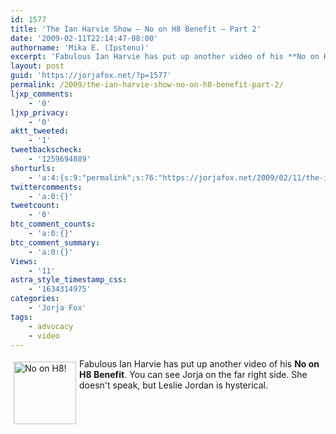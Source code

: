 ```yaml
---
id: 1577
title: 'The Ian Harvie Show — No on H8 Benefit — Part 2'
date: '2009-02-11T22:14:47-08:00'
authorname: 'Mika E. (Ipstenu)'
excerpt: 'Fabulous Ian Harvie has put up another video of his **No on H8 Benefit**.  You can see Jorja on the far right side. She doesn''t speak, but Leslie Jordan is hysterical. Read more for the video.'
layout: post
guid: 'https://jorjafox.net/?p=1577'
permalink: /2009/the-ian-harvie-show-no-on-h8-benefit-part-2/
ljxp_comments:
    - '0'
ljxp_privacy:
    - '0'
aktt_tweeted:
    - '1'
tweetbackscheck:
    - '1259694889'
shorturls:
    - 'a:4:{s:9:"permalink";s:76:"https://jorjafox.net/2009/02/11/the-ian-harvie-show-no-on-h8-benefit-part-2/";s:7:"tinyurl";s:25:"http://tinyurl.com/ce8vul";s:4:"isgd";s:18:"http://is.gd/53qOa";s:5:"bitly";s:20:"http://bit.ly/5v4NMp";}'
twittercomments:
    - 'a:0:{}'
tweetcount:
    - '0'
btc_comment_counts:
    - 'a:0:{}'
btc_comment_summary:
    - 'a:0:{}'
Views:
    - '11'
astra_style_timestamp_css:
    - '1634314975'
categories:
    - 'Jorja Fox'
tags:
    - advocacy
    - video
---
```


<a href="http://www.youtube.com/watch?v=3Y94Rz-EFcU"><img src="//static.jorjafox.net/wordpress/2009/02/noha8-100x100.jpg" alt="No on H8!" title="No on H8!" width="100" height="100" class="alignleft size-thumbnail wp-image-1578" style="float:left;margin:5px;" /></a> Fabulous Ian Harvie has put up another video of his **No on H8 Benefit**.  You can see Jorja on the far right side. She doesn't speak, but Leslie Jordan is hysterical.
<!--more-->
<object width="425" height="344"><param name="movie" value="http://www.youtube.com/v/3Y94Rz-EFcU&hl=en&fs=1"></param><param name="allowFullScreen" value="true"></param><param name="allowscriptaccess" value="always"></param><embed src="http://www.youtube.com/v/3Y94Rz-EFcU&hl=en&fs=1" type="application/x-shockwave-flash" allowscriptaccess="always" allowfullscreen="true" width="425" height="344"></embed></object>

